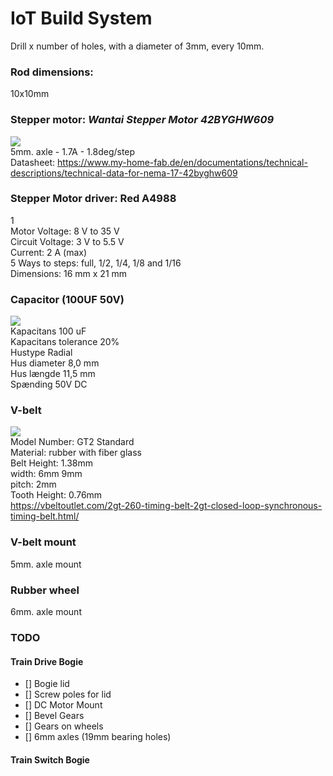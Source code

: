 # IoT Build System

Drill x number of holes, with a diameter of 3mm, every 10mm.

### Rod dimensions:

10x10mm

### Stepper motor: _Wantai Stepper Motor 42BYGHW609_

![](https://www.my-home-fab.de/media/image/a9/58/49/x42BYGH609-dimensions.jpg.pagespeed.ic.m2-8Cp4AJ0.webp)
<br>
5mm. axle - 1.7A - 1.8deg/step <br>
Datasheet: https://www.my-home-fab.de/en/documentations/technical-descriptions/technical-data-for-nema-17-42byghw609

### Stepper Motor driver: Red A4988

1[](https://www.openimpulse.com/blog/wp-content/uploads/2017/03/Red-A4988-Stepper-Motor-Driver-3-300x300.jpg)
<br>
Motor Voltage: 8 V to 35 V <br>
Circuit Voltage: 3 V to 5.5 V <br>
Current: 2 A (max) <br>
5 Ways to steps: full, 1/2, 1/4, 1/8 and 1/16 <br>
Dimensions: 16 mm x 21 mm <br>

### Capacitor (100UF 50V)

![](https://justpiece.com/uploads/product/image/4227/electrolytic-capacitor-100uf-50v-5609.jpeg)
<br>
Kapacitans 100 uF <br>
Kapacitans tolerance 20% <br>
Hustype Radial <br>
Hus diameter 8,0 mm <br>
Hus længde 11,5 mm <br>
Spænding 50V DC <br>

### V-belt

![](https://vbeltoutlet.com/wp-content/uploads/2017/07/2gt.jpg)
<br>
Model Number: GT2 Standard <br>
Material: rubber with fiber glass <br>
Belt Height: 1.38mm <br>
width: 6mm 9mm <br>
pitch: 2mm <br>
Tooth Height: 0.76mm <br>
https://vbeltoutlet.com/2gt-260-timing-belt-2gt-closed-loop-synchronous-timing-belt.html/

### V-belt mount

5mm. axle mount

### Rubber wheel

6mm. axle mount

### TODO

#### Train Drive Bogie

- [] Bogie lid
- [] Screw poles for lid
- [] DC Motor Mount
- [] Bevel Gears
- [] Gears on wheels
- [] 6mm axles (19mm bearing holes)

#### Train Switch Bogie
